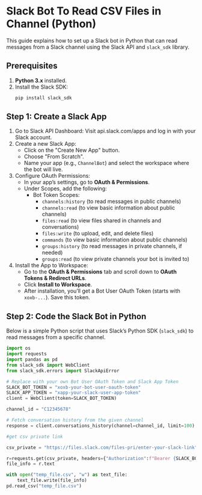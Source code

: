# Slack Bot To Read CSV Files in Channel (Python)

This guide explains how to set up a Slack bot in Python that can read messages from a Slack channel using the Slack API and `slack_sdk` library.

## Prerequisites
1. **Python 3.x** installed.
2. Install the Slack SDK:
   ```bash
   pip install slack_sdk
   ```
## Step 1: Create a Slack App
1. Go to Slack API Dashboard: Visit api.slack.com/apps and log in with your Slack account.
2. Create a new Slack App:
    - Click on the "Create New App" button.
    - Choose "From Scratch".
    - Name your app (e.g., ```ChannelBot```) and select the workspace where the bot will live.
3. Configure OAuth Permissions:
    - In your app’s settings, go to **OAuth & Permissions**.
    - Under Scopes, add the following:
       - Bot Token Scopes:
           - ```channels:history``` (to read messages in public channels)
           - ```channels:read``` (to view basic information about public channels)
           - ```files:read``` (to view files shared in channels and conversations)
           - ```files:write``` (to upload, edit, and delete files)
           - ```commands``` (to view basic information about public channels)
           - ```groups:history``` (to read messages in private channels, if needed)
           - ```groups:read``` (to view private channels your bot is invited to)
4. Install the App to Workspace:
    - Go to the **OAuth & Permissions** tab and scroll down to **OAuth Tokens & Redirect URLs**.
    - Click **Install to Workspace**.
    - After installation, you’ll get a Bot User OAuth Token (starts with ```xoxb-...```). Save this token.

## Step 2: Code the Slack Bot in Python
Below is a simple Python script that uses Slack’s Python SDK (```slack_sdk```) to read messages from a specific channel.

```python
import os
import requests
import pandas as pd
from slack_sdk import WebClient
from slack_sdk.errors import SlackApiError

# Replace with your own Bot User OAuth Token and Slack App Token
SLACK_BOT_TOKEN = "xoxb-your-bot-user-oauth-token"
SLACK_APP_TOKEN = "xapp-your-slack-user-app-token"
client = WebClient(token=SLACK_BOT_TOKEN)

channel_id = "C12345678"

# Fetch conversation history from the given channel
response = client.conversations_history(channel=channel_id, limit=100)

#get csv private link

csv_private = "https://files.slack.com/files-pri/enter-your-slack-link"

r=requests.get(csv_private, headers={"Authorization":f"Bearer {SLACK_BOT_TOKEN}"})
file_info = r.text

with open("temp_file.csv", "w") as text_file:
    text_file.write(file_info)
pd.read_csv("temp_file.csv")



